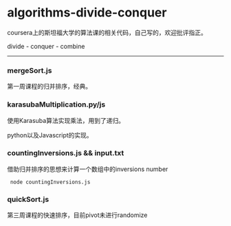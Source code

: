 # algorithms-divide-conquer

coursera上的斯坦福大学的算法课的相关代码，自己写的，欢迎批评指正。

divide - conquer - combine

---

### mergeSort.js

第一周课程的归并排序，经典。

### karasubaMultiplication.py/js

使用Karasuba算法实现乘法，用到了递归。

python以及Javascript的实现。

### countingInversions.js && input.txt

借助归并排序的思想来计算一个数组中的inversions number

<code> node countingInversions.js </code>

### quickSort.js

第三周课程的快速排序，目前pivot未进行randomize
